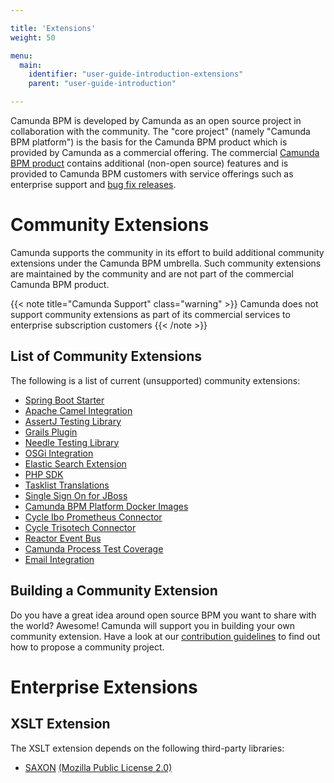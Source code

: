 ```yaml
---

title: 'Extensions'
weight: 50

menu:
  main:
    identifier: "user-guide-introduction-extensions"
    parent: "user-guide-introduction"

---
```



Camunda BPM is developed by Camunda as an open source project in collaboration with the community. The "core project" (namely "Camunda BPM platform") is the basis for the Camunda BPM product which is provided by Camunda as a commercial offering. The commercial [Camunda BPM product](http://camunda.com/bpm/features/) contains additional (non-open source) features and is provided to Camunda BPM customers with service offerings such as enterprise support and [bug fix releases](/enterprise/download).


# Community Extensions

Camunda supports the community in its effort to build additional community extensions under the Camunda BPM umbrella. Such community extensions are maintained by the community and are not part of the commercial Camunda BPM product.

{{< note title="Camunda Support" class="warning" >}}
  Camunda does not support community extensions as part of its commercial services to enterprise subscription customers
{{< /note >}}


## List of Community Extensions

The following is a list of current (unsupported) community extensions:

* [Spring Boot Starter](https://github.com/camunda/camunda-bpm-spring-boot-starter)
* [Apache Camel Integration](https://github.com/camunda/camunda-bpm-camel)
* [AssertJ Testing Library](https://github.com/camunda/camunda-bpm-assert)
* [Grails Plugin](https://github.com/plexiti/camunda-grails-plugin)
* [Needle Testing Library](https://github.com/camunda/camunda-bpm-needle)
* [OSGi Integration](https://github.com/camunda/camunda-bpm-platform-osgi)
* [Elastic Search Extension](https://github.com/camunda/camunda-bpm-elasticsearch)
* [PHP SDK](http://camunda.github.io/camunda-bpm-php-sdk/)
* [Tasklist Translations](https://github.com/camunda/camunda-tasklist-translations)
* [Single Sign On for JBoss](https://github.com/camunda/camunda-sso-jboss)
* [Camunda BPM Platform Docker Images](https://github.com/camunda/docker-camunda-bpm-platform)
* [Cycle Ibo Prometheus Connector](https://github.com/camunda/ibo-prometheus-cycle-connector)
* [Cycle Trisotech Connector](https://github.com/camunda/trisotech-cycle-connector)
* [Reactor Event Bus](https://github.com/camunda/camunda-bpm-reactor)
* [Camunda Process Test Coverage](https://github.com/camunda/camunda-process-test-coverage)
* [Email Integration](https://github.com/camunda/camunda-bpm-mail)


## Building a Community Extension

Do you have a great idea around open source BPM you want to share with the world? Awesome! Camunda will support you in building your own community extension. Have a look at our [contribution guidelines](http://camunda.org/community/contribute.html) to find out how to propose a community project.


# Enterprise Extensions

## XSLT Extension

The XSLT extension depends on the following third-party libraries:

* [SAXON](http://saxon.sourceforge.net/) [(Mozilla Public License 2.0)](https://www.mozilla.org/MPL/2.0/)
